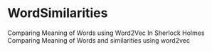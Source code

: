 # WordSimilarities
Comparing Meaning of Words using Word2Vec In Sherlock Holmes
Comparing Meaning of Words and similarities using word2vec
